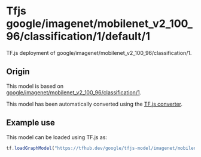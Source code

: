 # Tfjs google/imagenet/mobilenet_v2_100_96/classification/1/default/1
TF.js deployment of google/imagenet/mobilenet_v2_100_96/classification/1.

<!-- parent-model: google/imagenet/mobilenet_v2_100_96/classification/1 -->

## Origin

This model is based on [google/imagenet/mobilenet_v2_100_96/classification/1](https://tfhub.dev/google/imagenet/mobilenet_v2_100_96/classification/1).

This model has been automatically converted using the [TF.js converter](https://github.com/tensorflow/tfjs/tree/master/tfjs-converter).

## Example use
This model can be loaded using TF.js as:

```javascript
tf.loadGraphModel("https://tfhub.dev/google/tfjs-model/imagenet/mobilenet_v2_100_96/classification/1/default/1", { fromTFHub: true })
```
